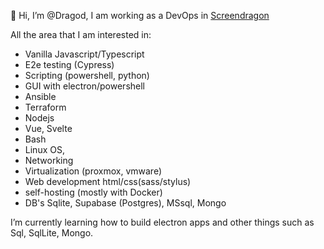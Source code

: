 👋 Hi, I’m @Dragod, I am working as a DevOps in [Screendragon](https://www.screendragon.com/)

All the area that I am interested in:
-  Vanilla Javascript/Typescript
-  E2e testing (Cypress)
-  Scripting (powershell, python)
-  GUI with electron/powershell
-  Ansible
-  Terraform
-  Nodejs
-  Vue, Svelte
-  Bash
-  Linux OS,
-  Networking
-  Virtualization (proxmox, vmware)
-  Web development html/css(sass/stylus)
-  self-hosting (mostly with Docker)
-  DB's Sqlite, Supabase (Postgres), MSsql, Mongo

I’m currently learning how to build electron apps and other things such as Sql, SqlLite, Mongo.

<!---
Dragod/Dragod is a ✨ special ✨ repository because its `README.md` (this file) appears on your GitHub profile.
You can click the Preview link to take a look at your changes.
--->

